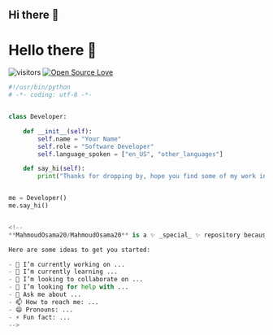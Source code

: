 ## Hi there 👋

# Hello there 👋

![visitors](https://visitor-badge.laobi.icu/badge?page_id=your-username.your-repo)
[![Open Source Love](https://badges.frapsoft.com/os/v1/open-source.svg?v=102)](https://github.com/ellerbrock/open-source-badge/)

```python
#!/usr/bin/python
# -*- coding: utf-8 -*-


class Developer:

    def __init__(self):
        self.name = "Your Name"
        self.role = "Software Developer"
        self.language_spoken = ["en_US", "other_languages"]

    def say_hi(self):
        print("Thanks for dropping by, hope you find some of my work interesting.")


me = Developer()
me.say_hi()


<!--
**MahmoudOsama20/MahmoudOsama20** is a ✨ _special_ ✨ repository because its `README.md` (this file) appears on your GitHub profile.

Here are some ideas to get you started:

- 🔭 I’m currently working on ...
- 🌱 I’m currently learning ...
- 👯 I’m looking to collaborate on ...
- 🤔 I’m looking for help with ...
- 💬 Ask me about ...
- 📫 How to reach me: ...
- 😄 Pronouns: ...
- ⚡ Fun fact: ...
-->
